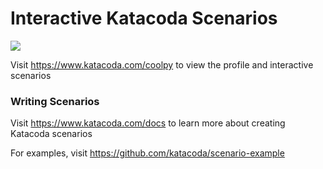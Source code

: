 # Interactive Katacoda Scenarios

[![](http://shields.katacoda.com/katacoda/coolpy/count.svg)](https://www.katacoda.com/coolpy "Get your profile on Katacoda.com")

Visit https://www.katacoda.com/coolpy to view the profile and interactive scenarios

### Writing Scenarios
Visit https://www.katacoda.com/docs to learn more about creating Katacoda scenarios

For examples, visit https://github.com/katacoda/scenario-example
